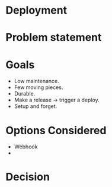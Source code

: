 # Deployment

# Problem statement

# Goals

- Low maintenance.
- Few moving pieces.
- Durable.
- Make a release -> trigger a deploy.
- Setup and forget.

# Options Considered

- Webhook
-

# Decision
